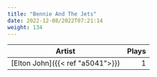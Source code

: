 ```yaml
---
title: "Bennie And The Jets"
date: 2022-12-08/2022T07:21:14
weight: 134
---
```




 Artist | Plays 
----- | -----:
[Elton John]({{< ref "a5041">}}) | 1
